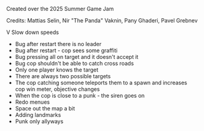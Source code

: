 Created over the 2025 Summer Game Jam

Credits: Mattias Selin, Nir "The Panda" Vaknin, Pany Ghaderi, Pavel Grebnev

V Slow down speeds
- Bug after restart there is no leader
- Bug after restart - cop sees some graffiti
- Bug pressing all on target and it doesn't accept it
- Bug cop shouldn't be able to catch cross roads
- Only one player knows the target
- There are always two possible targets
- The cop catching someone teleports them to a spawn and increases cop win meter, objective changes
- When the cop is close to a punk - the siren goes on
- Redo menues
- Space out the map a bit
- Adding landmarks
- Punk only allyways
